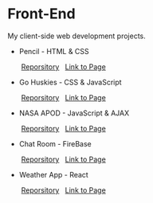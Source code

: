# Front-End

My client-side web development projects.

* Pencil - HTML & CSS

&nbsp;&nbsp;&nbsp;&nbsp;&nbsp;&nbsp;&nbsp;[Reporsitory](https://github.com/EmilyCheoh/Front-End/tree/master/Pencil)
&nbsp;&nbsp;[Link to Page](https://emilycheoh.github.io/Front-End/Pencil/)

* Go Huskies - CSS & JavaScript

&nbsp;&nbsp;&nbsp;&nbsp;&nbsp;&nbsp;&nbsp;[Reporsitory](https://github.com/EmilyCheoh/Front-End/tree/master/Go%20Huskies)
&nbsp;&nbsp;[Link to Page](https://emilycheoh.github.io/Front-End/Go%20Huskies/)

* NASA APOD - JavaScript & AJAX

&nbsp;&nbsp;&nbsp;&nbsp;&nbsp;&nbsp;&nbsp;[Reporsitory](https://github.com/EmilyCheoh/Front-End/tree/master/NASA%20APOD)
&nbsp;&nbsp;[Link to Page](https://emilycheoh.github.io/Front-End/NASA%20APOD/)

* Chat Room - FireBase

&nbsp;&nbsp;&nbsp;&nbsp;&nbsp;&nbsp;&nbsp;[Reporsitory](https://github.com/EmilyCheoh/Front-End/tree/master/Chat%20Room)
&nbsp;&nbsp;[Link to Page](https://chat-app-30cf8.firebaseapp.com/chat.html)

* Weather App - React

&nbsp;&nbsp;&nbsp;&nbsp;&nbsp;&nbsp;&nbsp;[Reporsitory](https://github.com/EmilyCheoh/Front-End/tree/master/Weather%20App)
&nbsp;&nbsp;[Link to Page](https://info343a-au17.github.io/challenges-EmilyCheoh/challenge7/)
